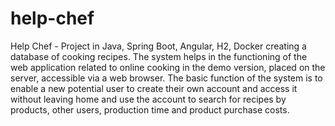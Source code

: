 # help-chef
Help Chef - Project in Java, Spring Boot, Angular, H2, Docker creating a database of cooking recipes. The system helps in the functioning of the web application related to online cooking in the demo version, placed on the server, accessible via a web browser. The basic function of the system is to enable a new potential user to create their own account and access it without leaving home and use the account to search for recipes by products, other users, production time and product purchase costs.
